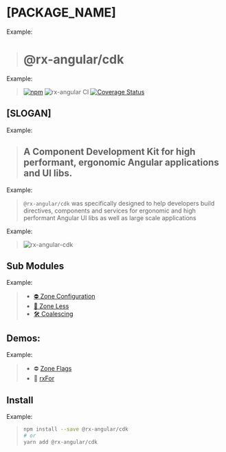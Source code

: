 <!-- TOKENS:
- PACKAGE_NAME
- SLOGAN
- PACKAGE_COVER_IMAGE
-->

# [PACKAGE_NAME]

<!-- HEADLINE:
* required

The package name of the library. e.g. `my-package-name`  
If it is a scoped lib also include the scope e.g. `@scope/my-package-name`
-->

Example:
> # @rx-angular/cdk

<!-- CORE_SHIELDS:
* required

The core shields of the package:
- Active NPM version e.g. `[![npm](https://img.shields.io/npm/v/[PACKAGE_NAME].svg)](https://www.npmjs.com/package/[my-package])`
- CI Status e.g. [GitHub workflow status badge](https://docs.github.com/en/actions/managing-workflow-runs/adding-a-workflow-status-badge)
- Coverage Status e.g. [coveralls.io](https://coveralls.io/)
-->

Example:
> [![npm](https://img.shields.io/npm/v/%40rx-angular%2Fcdk.svg)](https://www.npmjs.com/package/%40rx-angular%2Fcdk)
![rx-angular CI](https://github.com/rx-angular/rx-angular/workflows/rx-angular%20CI/badge.svg?branch=master)
[![Coverage Status](https://raw.githubusercontent.com/rx-angular/rx-angular/github-pages/docs/test-coverage/cdk/jest-coverage-badge.svg)](https://rx-angular.github.io/rx-angular/test-coverage/cdk/lcov-report/index.html)


## [SLOGAN]

<!-- HEADLINE:
* required

A short sentence pitching the idea and benefits
-->

Example:
> ## A Component Development Kit for high performant, ergonomic Angular applications and UI libs.


<!-- TEASER:
* required

A short test summarizing goals and motivations
-->

Example:
> `@rx-angular/cdk` was specifically designed to help developers build directives, components and services for ergonomic and high performant Angular UI libs as well as large scale
applications

<!-- PACKAGE_COVER_IMAGE: 
optional

Image representing the package
-->


Example:
> ![rx-angular-cdk](https://user-images.githubusercontent.com/10064416/115325340-b8ed0800-a18b-11eb-9896-28c91c9e7801.png)


## Sub Modules

<!-- SUBMODULES:
List of sub modules of the package
-->

Example:
> - [⛔ Zone Configuration](https://github.com/rx-angular/rx-angular/blob/master/libs/cdk/zone-configurations)
> - [🚫 Zone Less](https://github.com/rx-angular/rx-angular/blob/master/libs/cdk/zone-less)
> - [🛠 Coalescing](https://github.com/rx-angular/rx-angular/blob/master/libs/cdk/coalescing)

## Demos:

<!-- DEMOS:
List of demos available for the package
-->

Example:
> - ⛔ [Zone Flags](https://github.com/BioPhoton/rx-angular-cdk-zone-configuration)
> - 🔳 [rxFor](https://stackblitz.com/edit/rx-angular-cdk-demos-c52q34)

## Install

<!-- INSTALL_INSTRUCTIONS:
Install istructions and code snippets/terminal commands to run. 
-->

Example:
> ```bash
> npm install --save @rx-angular/cdk
> # or
> yarn add @rx-angular/cdk
> ```
